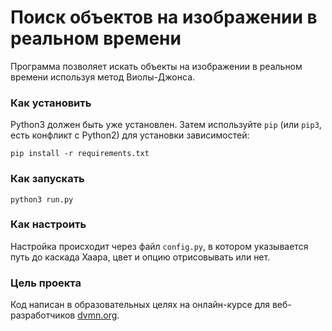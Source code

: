 # Поиск объектов на изображении в реальном времени

Программа позволяет искать объекты на изображении в реальном времени используя метод Виолы-Джонса.  

### Как установить

Python3 должен быть уже установлен.
Затем используйте `pip` (или `pip3`, есть конфликт с Python2) для установки зависимостей:
```console
pip install -r requirements.txt
```

### Как запускать
```console
python3 run.py
```

### Как настроить

Настройка происходит через файл `config.py`, в котором указывается путь до каскада Хаара, цвет и опцию отрисовывать или нет.

### Цель проекта

Код написан в образовательных целях на онлайн-курсе для веб-разработчиков [dvmn.org](https://dvmn.org/).

